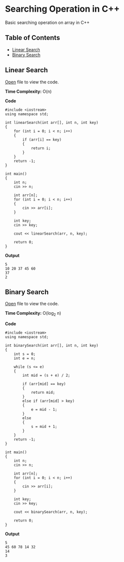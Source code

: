 # Searching Operation in C++

Basic searching operation on array in C++

## Table of Contents

  - [Linear Search](#linear-search)
  - [Binary Search](#binary-search)

## Linear Search

[Open](./linearsearch.cpp) file to view the code.

**Time Complexity:** O(n)

**Code**

```
#include <iostream>
using namespace std;

int linearSearch(int arr[], int n, int key)
{
    for (int i = 0; i < n; i++)
    {
        if (arr[i] == key)
        {
            return i;
        }
    }
    return -1;
}

int main()
{
    int n;
    cin >> n;

    int arr[n];
    for (int i = 0; i < n; i++)
    {
        cin >> arr[i];
    }

    int key;
    cin >> key;

    cout << linearSearch(arr, n, key);

    return 0;
}
```

**Output**

```
5
10 20 37 45 60
37
2
```

## Binary Search

[Open](./binarysearch.cpp) file to view the code.

**Time Complexity:** O(log<sub>2</sub> n)

**Code**

```
#include <iostream>
using namespace std;

int binarySearch(int arr[], int n, int key)
{
    int s = 0;
    int e = n;

    while (s <= e)
    {
        int mid = (s + e) / 2;

        if (arr[mid] == key)
        {
            return mid;
        }
        else if (arr[mid] > key)
        {
            e = mid - 1;
        }
        else
        {
            s = mid + 1;
        }
    }
    return -1;
}

int main()
{
    int n;
    cin >> n;

    int arr[n];
    for (int i = 0; i < n; i++)
    {
        cin >> arr[i];
    }

    int key;
    cin >> key;

    cout << binarySearch(arr, n, key);

    return 0;
}
```

**Output**

```
5
45 60 78 14 32
14
3
```
